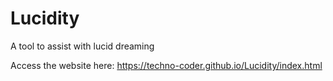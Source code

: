 # Lucidity
A tool to assist with lucid dreaming

Access the website here: https://techno-coder.github.io/Lucidity/index.html
